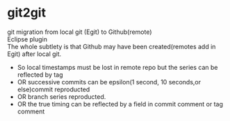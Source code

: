 # git2git
git migration from local git (Egit) to Github(remote)<BR>
Eclipse plugin<BR>
The whole subtlety is that Github may have been created(remotes add in Egit) after local git.<BR>
<ul>
<li>So local timestamps must be lost in remote repo but the series can be reflected by tag </li>
<li>OR successive commits can be epsilon(1 second, 10 seconds,or else)commit reproducted  </li> 
<li>OR branch series reproducted. </li>
<li>OR the true timing can be reflected by a field in commit comment or tag comment<BR></li>
</ul>
